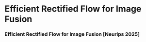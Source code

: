 # Efficient Rectified Flow for Image Fusion

### Efficient Rectified Flow for Image Fusion [Neurips 2025]

